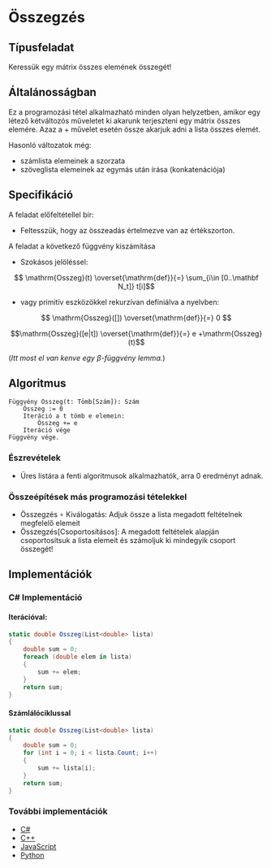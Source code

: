 # Összegzés

## Típusfeladat
Keressük egy mátrix összes elemének összegét!

## Általánosságban
Ez a programozási tétel alkalmazható minden olyan helyzetben, amikor egy létező kétváltozós műveletet ki akarunk terjeszteni egy mátrix összes elemére. Azaz a + művelet esetén össze akarjuk adni a lista összes elemét.

Hasonló változatok még:
- számlista elemeinek a szorzata
- szöveglista elemeinek az egymás után írása (konkatenációja)

## Specifikáció
A feladat előfeltétellel bír:

- Feltesszük, hogy az összeadás értelmezve van az értékszorton. 

A feladat a következő függvény kiszámítása

- Szokásos jelöléssel:

$$ \mathrm{Osszeg}(t) \overset{\mathrm{def}}{=} \sum_{i\in [0..\mathbf N_t]} t[i]$$

- vagy primitív eszközökkel rekurzívan definiálva a nyelvben:

$$ \mathrm{Osszeg}([]) \overset{\mathrm{def}}{=} 0 
$$

$$\mathrm{Osszeg}([e|t]) \overset{\mathrm{def}}{=} e +\mathrm{Osszeg}(t)$$


(*Itt most el van kenve egy $\beta$-függvény lemma.*)
## Algoritmus
```
Függvény Összeg(t: Tömb[Szám]): Szám
    Összeg := 0
    Iteráció a t tömb e elemein:
        Összeg += e
    Iteráció vége
Függvény vége.
```
### Észrevételek
- Üres listára a fenti algoritmusok alkalmazhatók, arra 0 eredményt adnak. 

### Összeépítések más programozási tételekkel
- Összegzés $\circ$ Kiválogatás: Adjuk össze a lista megadott feltételnek megfelelő elemeit
- Összegzés[Csoportosításos]: A megadott feltételek alapján csoportosítsuk a lista elemeit és számoljuk ki mindegyik csoport összegét!

## Implementációk
### C# Implementáció

#### Iterációval:
```cs
static double Osszeg(List<double> lista)
{
    double sum = 0;
    foreach (double elem in lista)
    {
        sum += elem;
    }
    return sum;
}
```

#### Számlálóciklussal
```cs
static double Osszeg(List<double> lista)
{
    double sum = 0;
    for (int i = 0; i < lista.Count; i++)
    {
        sum += lista[i];
    }
    return sum;
}
```
### További implementációk
- [C#](osszegzes.cs)
- [C++](osszegzes.cpp)
- [JavaScript](osszegzes.js)
- [Python](osszegzes.py)



